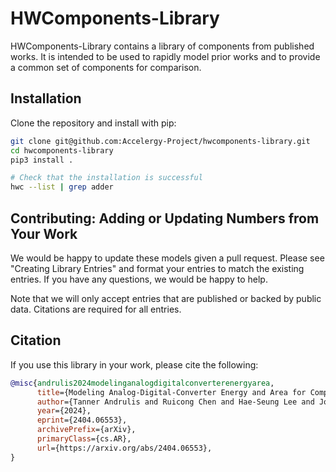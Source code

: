 # HWComponents-Library
HWComponents-Library contains a library of components from published works. It is
intended to be used to rapidly model prior works and to provide a common set of
components for comparison.

## Installation
Clone the repository and install with pip:
```bash
git clone git@github.com:Accelergy-Project/hwcomponents-library.git
cd hwcomponents-library
pip3 install .

# Check that the installation is successful
hwc --list | grep adder
```

## Contributing: Adding or Updating Numbers from Your Work 
We would be happy to update these models given a pull request. Please see
"Creating Library Entries" and format your entries to match the existing
entries. If you have any questions, we would be happy to help.

Note that we will only accept entries that are published or backed by public
data. Citations are required for all entries.

## Citation

If you use this library in your work, please cite the following:

```bibtex
@misc{andrulis2024modelinganalogdigitalconverterenergyarea,
      title={Modeling Analog-Digital-Converter Energy and Area for Compute-In-Memory Accelerator Design}, 
      author={Tanner Andrulis and Ruicong Chen and Hae-Seung Lee and Joel S. Emer and Vivienne Sze},
      year={2024},
      eprint={2404.06553},
      archivePrefix={arXiv},
      primaryClass={cs.AR},
      url={https://arxiv.org/abs/2404.06553}, 
}
```
